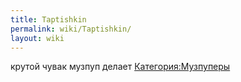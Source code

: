 ```yaml
---
title: Taptishkin
permalink: wiki/Taptishkin/
layout: wiki
---
```


крутой чувак музпуп делает
[Категория:Музпуперы](Категория:Музпуперы "wikilink")
